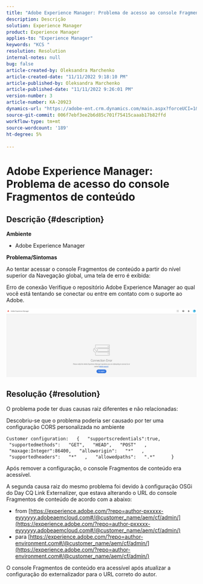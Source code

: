 ```yaml
---
title: "Adobe Experience Manager: Problema de acesso ao console Fragmentos de conteúdo"
description: Descrição
solution: Experience Manager
product: Experience Manager
applies-to: "Experience Manager"
keywords: "KCS "
resolution: Resolution
internal-notes: null
bug: false
article-created-by: Oleksandra Marchenko
article-created-date: "11/11/2022 9:18:10 PM"
article-published-by: Oleksandra Marchenko
article-published-date: "11/11/2022 9:26:01 PM"
version-number: 3
article-number: KA-20923
dynamics-url: "https://adobe-ent.crm.dynamics.com/main.aspx?forceUCI=1&pagetype=entityrecord&etn=knowledgearticle&id=dc9cd255-0662-ed11-9561-6045bd006b25"
source-git-commit: 006f7ebf3ee2b6d85c701f75415caaab17b82ffd
workflow-type: tm+mt
source-wordcount: '189'
ht-degree: 5%

---
```


# Adobe Experience Manager: Problema de acesso do console Fragmentos de conteúdo

## Descrição {#description}


<b>Ambiente</b>

- Adobe Experience Manager


<b>Problema/Sintomas</b>

Ao tentar acessar o console Fragmentos de conteúdo a partir do nível superior da Navegação global, uma tela de erro é exibida:

Erro de conexão Verifique o repositório Adobe Experience Manager ao qual você está tentando se conectar ou entre em contato com o suporte ao Adobe.



![](assets/___dd9cd255-0662-ed11-9561-6045bd006b25___.png)


## Resolução {#resolution}


O problema pode ter duas causas raiz diferentes e não relacionadas:

Descobriu-se que o problema poderia ser causado por ter uma configuração CORS personalizada no ambiente




```
Customer configuration:   {   "supportscredentials":true,   "supportedmethods":   "GET",   "HEAD",   "POST"   ,   "maxage:Integer":86400,   "alloworigin":   "*"   ,   "supportedheaders":   "*"   ,   "allowedpaths":   ".*"      }
```


Após remover a configuração, o console Fragmentos de conteúdo era acessível.

A segunda causa raiz do mesmo problema foi devido à configuração OSGi do Day CQ Link Externalizer, que estava alterando o URL do console Fragmentos de conteúdo de acordo com a abaixo:

- from [https://experience.adobe.com/?repo=author-pxxxxx-eyyyyyy.adobeaemcloud.com#/@customer_name/aem/cf/admin/](https://experience.adobe.com/?repo=author-pxxxxx-eyyyyyy.adobeaemcloud.com#/@customer_name/aem/cf/admin/)
- para [https://experience.adobe.com/?repo=author-environment.com#/@customer_name/aem/cf/admin/](https://experience.adobe.com/?repo=author-environment.com#/@customer_name/aem/cf/admin/)


O console Fragmentos de conteúdo era acessível após atualizar a configuração do externalizador para o URL correto do autor.






